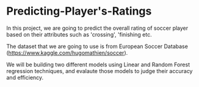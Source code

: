 # Predicting-Player's-Ratings

In this project, we are going to predict the overall rating of soccer player based on their attributes such as 'crossing', 'finishing etc.

The dataset that we are going to use is from European Soccer Database (https://www.kaggle.com/hugomathien/soccer). 

We will be building two different models using Linear and Random Forest regression techniques, and evalaute those models to judge their accuracy and efficiency.
